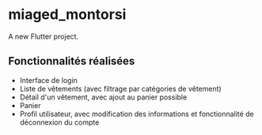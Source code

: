 # miaged_montorsi

A new Flutter project.

## Fonctionnalités réalisées
- Interface de login
- Liste de vêtements (avec filtrage par catégories de vêtement)
- Détail d'un vêtement, avec ajout au panier possible
- Panier
- Profil utilisateur, avec modification des informations et fonctionnalité de déconnexion du compte
